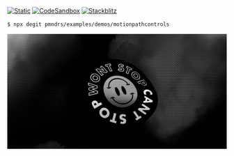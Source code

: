 [![Static](https://img.shields.io/badge/demo-%23646CFF.svg?logo=html5&logoColor=white)](https://pmndrs.github.io/examples/motionpathcontrols)
[![CodeSandbox](https://img.shields.io/badge/codesandbox-040404?logo=codesandbox&logoColor=DBDBDB)](https://codesandbox.io/s/github/pmndrs/examples/tree/main/demos/motionpathcontrols)
[![Stackblitz](https://img.shields.io/badge/stackblitz-fff?logo=Stackblitz&logoColor=1389FD)](https://stackblitz.com/github/pmndrs/examples/tree/main/demos/motionpathcontrols)

```sh
$ npx degit pmndrs/examples/demos/motionpathcontrols
```

![](thumbnail.webp)

